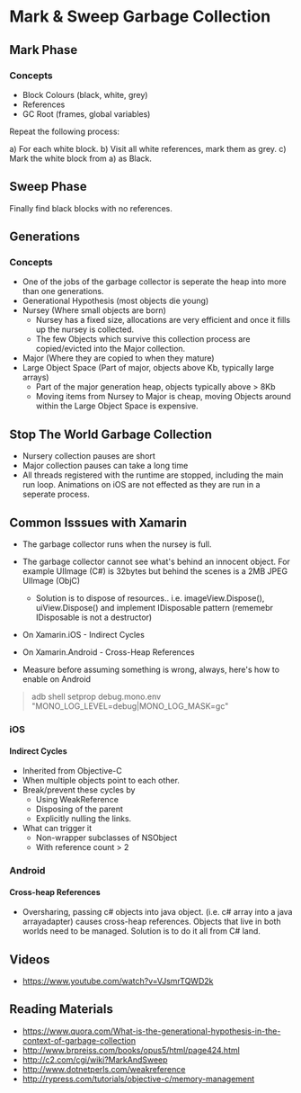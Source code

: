 # Mark & Sweep Garbage Collection

## Mark Phase

### Concepts

* Block Colours (black, white, grey)
* References
* GC Root (frames, global variables)

Repeat the following process:

a) For each white block.
b) Visit all white references, mark them as grey.
c) Mark the white block from a) as Black.


## Sweep Phase

Finally find black blocks with no references.

## Generations


### Concepts

* One of the jobs of the garbage collector is seperate the heap into more than one generations.
* Generational Hypothesis (most objects die young)
* Nursey (Where small objects are born)
  * Nursey has a fixed size, allocations are very efficient and once it fills up the nursey is collected.
  * The few Objects which survive this collection process are copied/evicted into the Major collection.
* Major (Where they are copied to when they mature)
* Large Object Space (Part of major, objects above Kb, typically large arrays)
  * Part of the major generation heap, objects typically above > 8Kb
  * Moving items from Nursey to Major is cheap, moving Objects around within the Large Object Space is expensive.

## Stop The World Garbage Collection

* Nursery collection pauses are short
* Major collection pauses can take a long time
* All threads registered with the runtime are stopped, including the main run loop. Animations on iOS are not effected as they are run in a seperate process.


## Common Isssues with Xamarin
* The garbage collector <?$condition?> runs when the nursey is full. 
* The garbage collector cannot see what's behind an innocent object. For example UIImage (C#) is 32bytes but behind the scenes is a 2MB JPEG UIImage (ObjC)
  * Solution is to dispose of resources.. i.e. imageView.Dispose(), uiView.Dispose() and implement IDisposable pattern (rememebr IDisposable is not a destructor) 
* On Xamarin.iOS - Indirect Cycles
* On Xamarin.Android - Cross-Heap References

* Measure before assuming something is wrong, always, here's how to enable on Android

> adb shell setprop debug.mono.env "MONO_LOG_LEVEL=debug|MONO_LOG_MASK=gc"

### iOS

#### Indirect Cycles
* Inherited from Objective-C
* When multiple objects point to each other.
* Break/prevent these cycles by
  * Using WeakReference<T>
  * Disposing of the parent
  * Explicitly nulling the links.
* What can trigger it
  * Non-wrapper subclasses of NSObject
  * With reference count > 2

### Android


#### Cross-heap References
* Oversharing, passing c# objects into java object. (i.e. c# array into a java arrayadapter) causes cross-heap references. Objects that live in both worlds need to be managed. Solution is to do it all from C# land.
 

## Videos

* https://www.youtube.com/watch?v=VJsmrTQWD2k

## Reading Materials
* https://www.quora.com/What-is-the-generational-hypothesis-in-the-context-of-garbage-collection
* http://www.brpreiss.com/books/opus5/html/page424.html
* http://c2.com/cgi/wiki?MarkAndSweep
* http://www.dotnetperls.com/weakreference
* http://rypress.com/tutorials/objective-c/memory-management
